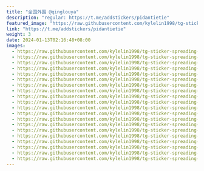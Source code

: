```yaml
---
title: "全国外围 @qinglouya"
description: "regular: https://t.me/addstickers/pidantietie"
featured_image: "https://raw.githubusercontent.com/kylelin1998/tg-sticker-spreading-worldwide-images/main/img/7754e884-004d-44ed-bce5-3580c34c2e3d.jpg"
link: "https://t.me/addstickers/pidantietie"
weight: 3
date: 2024-01-13T02:16:48+08:00
images:
  - https://raw.githubusercontent.com/kylelin1998/tg-sticker-spreading-worldwide-images/main/img/7754e884-004d-44ed-bce5-3580c34c2e3d.jpg
  - https://raw.githubusercontent.com/kylelin1998/tg-sticker-spreading-worldwide-images/main/img/4ddd08e4-fd89-4135-9891-34b421fdcc9c.jpg
  - https://raw.githubusercontent.com/kylelin1998/tg-sticker-spreading-worldwide-images/main/img/d622340d-a6e6-40fd-bcfc-b011ecfc39af.jpg
  - https://raw.githubusercontent.com/kylelin1998/tg-sticker-spreading-worldwide-images/main/img/7d16ec97-721e-4335-8ca3-ef365a27b8a7.jpg
  - https://raw.githubusercontent.com/kylelin1998/tg-sticker-spreading-worldwide-images/main/img/1d4ad679-48fc-42a6-9711-3a412be32c78.jpg
  - https://raw.githubusercontent.com/kylelin1998/tg-sticker-spreading-worldwide-images/main/img/e7a7c754-5b67-43c6-a03b-860bb7a4b6fc.jpg
  - https://raw.githubusercontent.com/kylelin1998/tg-sticker-spreading-worldwide-images/main/img/f025b77d-a98b-48e1-b71b-e134226ba4e6.jpg
  - https://raw.githubusercontent.com/kylelin1998/tg-sticker-spreading-worldwide-images/main/img/8c2fe9c0-af19-4994-852c-3d3aa64909dd.jpg
  - https://raw.githubusercontent.com/kylelin1998/tg-sticker-spreading-worldwide-images/main/img/2887555f-f41d-4aa8-8f04-98180cb1eb67.jpg
  - https://raw.githubusercontent.com/kylelin1998/tg-sticker-spreading-worldwide-images/main/img/521b1c6a-a3cf-4718-be48-63e9900e7a11.jpg
  - https://raw.githubusercontent.com/kylelin1998/tg-sticker-spreading-worldwide-images/main/img/9f05aa90-d198-4eff-a432-5fec34e8f454.jpg
  - https://raw.githubusercontent.com/kylelin1998/tg-sticker-spreading-worldwide-images/main/img/236feb4c-9836-4d66-9cbc-fc2f73f92e00.jpg
  - https://raw.githubusercontent.com/kylelin1998/tg-sticker-spreading-worldwide-images/main/img/bf1d7fd0-3ca6-4d33-9076-76b4f9e5665c.jpg
  - https://raw.githubusercontent.com/kylelin1998/tg-sticker-spreading-worldwide-images/main/img/bd24b374-e02b-4100-bfbf-c57e4f16f8cd.jpg
  - https://raw.githubusercontent.com/kylelin1998/tg-sticker-spreading-worldwide-images/main/img/b19e6d3b-6893-47e8-ad34-a409d646bdde.jpg
  - https://raw.githubusercontent.com/kylelin1998/tg-sticker-spreading-worldwide-images/main/img/854f1f85-d960-4d12-a86f-2d00b62afc11.jpg
  - https://raw.githubusercontent.com/kylelin1998/tg-sticker-spreading-worldwide-images/main/img/f1b1395f-33b3-4415-b5fe-4099d09f39fc.jpg
  - https://raw.githubusercontent.com/kylelin1998/tg-sticker-spreading-worldwide-images/main/img/da9e7c21-b8fb-438d-924d-11577ef36659.jpg
  - https://raw.githubusercontent.com/kylelin1998/tg-sticker-spreading-worldwide-images/main/img/cbf4769d-fa55-467f-8f4d-e821bd4c10e3.jpg
  - https://raw.githubusercontent.com/kylelin1998/tg-sticker-spreading-worldwide-images/main/img/2a4076b3-8521-4fd2-9273-1c1d0f119c0e.jpg
---
```

